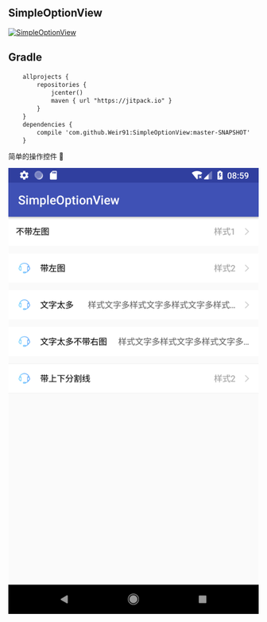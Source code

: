 ## SimpleOptionView
[![SimpleOptionView](https://jitpack.io/v/Weir91/SimpleOptionView.svg)](https://jitpack.io/#Weir91/SimpleOptionView)

Gradle
------
```
    allprojects {
        repositories {
            jcenter()
            maven { url "https://jitpack.io" }
        }
    }
    dependencies {
	    compile 'com.github.Weir91:SimpleOptionView:master-SNAPSHOT'
	}

```

简单的操作控件


![](/image/image_1.png)